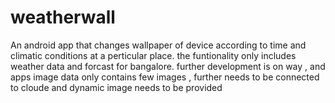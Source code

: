# weatherwall
An android app that changes wallpaper of device according to time and climatic conditions at a perticular place.
the funtionality only includes weather data and forcast for bangalore. 
further development is on way , and apps image data only contains few images , further needs to be connected to cloude and dynamic image needs
to be provided
